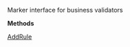 Marker interface for business validators

**Methods**

[AddRule](Bifrost.Validation.CommandBusinessValidator`1.AddRule)
